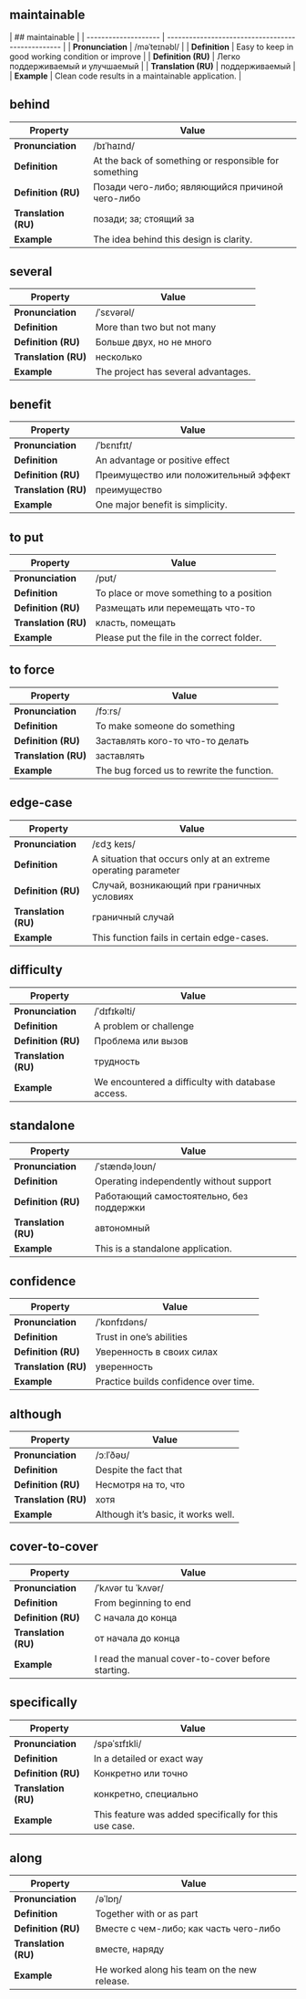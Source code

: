 ## maintainable

| ## maintainable      |
| -------------------- | ------------------------------------------------- |
| **Pronunciation**    | /məˈteɪnəbl/                                      |
| **Definition**       | Easy to keep in good working condition or improve |
| **Definition (RU)**  | Легко поддерживаемый и улучшаемый                 |
| **Translation (RU)** | поддерживаемый                                    |
| **Example**          | Clean code results in a maintainable application. |

## behind

| Property             | Value                                                 |
| -------------------- | ----------------------------------------------------- |
| **Pronunciation**    | /bɪˈhaɪnd/                                            |
| **Definition**       | At the back of something or responsible for something |
| **Definition (RU)**  | Позади чего-либо; являющийся причиной чего-либо       |
| **Translation (RU)** | позади; за; стоящий за                                |
| **Example**          | The idea behind this design is clarity.               |

## several

| Property             | Value                               |
| -------------------- | ----------------------------------- |
| **Pronunciation**    | /ˈsɛvərəl/                          |
| **Definition**       | More than two but not many          |
| **Definition (RU)**  | Больше двух, но не много            |
| **Translation (RU)** | несколько                           |
| **Example**          | The project has several advantages. |

## benefit

| Property             | Value                                 |
| -------------------- | ------------------------------------- |
| **Pronunciation**    | /ˈbɛnɪfɪt/                            |
| **Definition**       | An advantage or positive effect       |
| **Definition (RU)**  | Преимущество или положительный эффект |
| **Translation (RU)** | преимущество                          |
| **Example**          | One major benefit is simplicity.      |

## to put

| Property             | Value                                      |
| -------------------- | ------------------------------------------ |
| **Pronunciation**    | /pʊt/                                      |
| **Definition**       | To place or move something to a position   |
| **Definition (RU)**  | Размещать или перемещать что-то            |
| **Translation (RU)** | класть, помещать                           |
| **Example**          | Please put the file in the correct folder. |

## to force

| Property             | Value                                      |
| -------------------- | ------------------------------------------ |
| **Pronunciation**    | /fɔːrs/                                    |
| **Definition**       | To make someone do something               |
| **Definition (RU)**  | Заставлять кого-то что-то делать           |
| **Translation (RU)** | заставлять                                 |
| **Example**          | The bug forced us to rewrite the function. |

## edge-case

| Property             | Value                                                          |
| -------------------- | -------------------------------------------------------------- |
| **Pronunciation**    | /ɛdʒ keɪs/                                                     |
| **Definition**       | A situation that occurs only at an extreme operating parameter |
| **Definition (RU)**  | Случай, возникающий при граничных условиях                     |
| **Translation (RU)** | граничный случай                                               |
| **Example**          | This function fails in certain edge-cases.                     |

## difficulty

| Property             | Value                                             |
| -------------------- | ------------------------------------------------- |
| **Pronunciation**    | /ˈdɪfɪkəlti/                                      |
| **Definition**       | A problem or challenge                            |
| **Definition (RU)**  | Проблема или вызов                                |
| **Translation (RU)** | трудность                                         |
| **Example**          | We encountered a difficulty with database access. |

## standalone

| Property             | Value                                    |
| -------------------- | ---------------------------------------- |
| **Pronunciation**    | /ˈstændəˌloʊn/                           |
| **Definition**       | Operating independently without support  |
| **Definition (RU)**  | Работающий самостоятельно, без поддержки |
| **Translation (RU)** | автономный                               |
| **Example**          | This is a standalone application.        |

## confidence

| Property             | Value                                 |
| -------------------- | ------------------------------------- |
| **Pronunciation**    | /ˈkɒnfɪdəns/                          |
| **Definition**       | Trust in one’s abilities              |
| **Definition (RU)**  | Уверенность в своих силах             |
| **Translation (RU)** | уверенность                           |
| **Example**          | Practice builds confidence over time. |

## although

| Property             | Value                               |
| -------------------- | ----------------------------------- |
| **Pronunciation**    | /ɔːlˈðəʊ/                           |
| **Definition**       | Despite the fact that               |
| **Definition (RU)**  | Несмотря на то, что                 |
| **Translation (RU)** | хотя                                |
| **Example**          | Although it’s basic, it works well. |

## cover-to-cover

| Property             | Value                                             |
| -------------------- | ------------------------------------------------- |
| **Pronunciation**    | /ˈkʌvər tu ˈkʌvər/                                |
| **Definition**       | From beginning to end                             |
| **Definition (RU)**  | С начала до конца                                 |
| **Translation (RU)** | от начала до конца                                |
| **Example**          | I read the manual cover-to-cover before starting. |

## specifically

| Property             | Value                                                  |
| -------------------- | ------------------------------------------------------ |
| **Pronunciation**    | /spəˈsɪfɪkli/                                          |
| **Definition**       | In a detailed or exact way                             |
| **Definition (RU)**  | Конкретно или точно                                    |
| **Translation (RU)** | конкретно, специально                                  |
| **Example**          | This feature was added specifically for this use case. |

## along

| Property             | Value                                        |
| -------------------- | -------------------------------------------- |
| **Pronunciation**    | /əˈlɒŋ/                                      |
| **Definition**       | Together with or as part                     |
| **Definition (RU)**  | Вместе с чем-либо; как часть чего-либо       |
| **Translation (RU)** | вместе, наряду                               |
| **Example**          | He worked along his team on the new release. |
